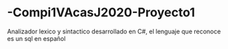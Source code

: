 # -Compi1VAcasJ2020-Proyecto1
Analizador lexico y sintactico desarrollado en C#, el lenguaje que reconoce es un sql en español
